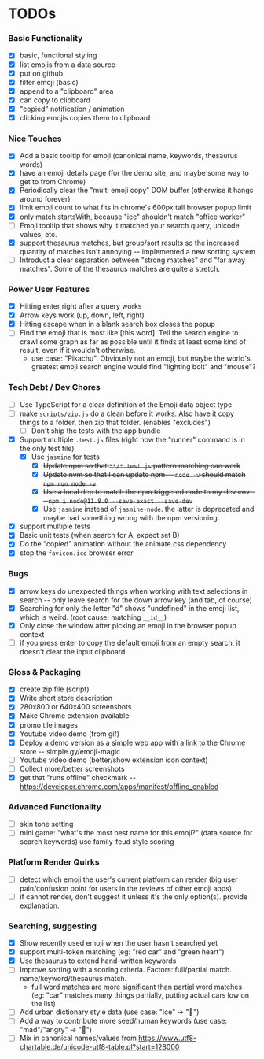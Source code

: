 # TODOs

### Basic Functionality

- [x] basic, functional styling
- [x] list emojis from a data source
- [x] put on github
- [x] filter emoji (basic)
- [x] append to a "clipboard" area
- [x] can copy to clipboard
- [x] "copied" notification / animation
- [x] clicking emojis copies them to clipboard

### Nice Touches

- [x] Add a basic tooltip for emoji (canonical name, keywords, thesaurus words)
- [x] have an emoji details page (for the demo site, and maybe some way to get to from Chrome)
- [x] Periodically clear the "multi emoji copy" DOM buffer (otherwise it hangs around forever)
- [x] limit emoji count to what fits in chrome's 600px tall browser popup limit
- [x] only match startsWith, because "ice" shouldn't match "office worker"
- [ ] Emoji tooltip that shows why it matched your search query, unicode values, etc.
- [x] support thesaurus matches, but group/sort results so the increased quantity of matches isn't annoying -- implemented a new sorting system
- [ ] Introduct a clear separation between "strong matches" and "far away matches". Some of the thesaurus matches are quite a stretch.

### Power User Features

- [x] Hitting enter right after a query works
- [x] Arrow keys work (up, down, left, right)
- [x] Hitting escape when in a blank search box closes the popup
- [ ] Find the emoji that is most like [this word]. Tell the search engine to crawl some graph as far as possible until it finds at least some kind of result, even if it wouldn't otherwise.
  - use case: "Pikachu". Obviously not an emoji, but maybe the world's greatest emoji search engine would find "lighting bolt" and "mouse"?

### Tech Debt / Dev Chores

- [ ] Use TypeScript for a clear definition of the Emoji data object type
- [ ] make `scripts/zip.js` do a clean before it works. Also have it copy things to a folder, then zip that folder. (enables "excludes")
  - [ ] Don't ship the tests with the app bundle
- [x] Support multiple `.test.js` files (right now the "runner" command is in the only test file)
  - [x] Use `jasmine` for tests
    - [x] ~~Update npm so that `**/*.test.js` pattern matching can work~~
    - [x] ~~Update nvm so that I can update npm -- `node -v` should match `npm run node -v`~~
    - [x] ~~Use a local dep to match the npm triggered node to my dev env -- `npm i node@11.8.0 --save-exact --save-dev`~~
    - [x] Use `jasmine` instead of `jasmine-node`. the latter is deprecated and maybe had something wrong with the npm versioning.
- [x] support multiple tests
- [x] Basic unit tests (when search for A, expect set B)
- [x] Do the "copied" animation without the animate.css dependency
- [x] stop the `favicon.ico` browser error

### Bugs

- [x] arrow keys do unexpected things when working with text selections in search -- only leave search for the down arrow key (and tab, of course)
- [x] Searching for only the letter "d" shows "undefined" in the emoji list, which is weird. (root cause: matching `__id__`)
- [x] Only close the window after picking an emoji in the browser popup context
- [ ] if you press enter to copy the default emoji from an empty search, it doesn't clear the input clipboard

### Gloss & Packaging

- [x] create zip file (script)
- [x] Write short store description
- [x] 280x800 or 640x400 screenshots
- [x] Make Chrome extension available
- [x] promo tile images
- [x] Youtube video demo (from gif)
- [x] Deploy a demo version as a simple web app with a link to the Chrome store -- simple.gy/emoji-magic
- [ ] Youtube video demo (better/show extension icon context)
- [ ] Collect more/better screenshots
- [x] get that "runs offline" checkmark -- https://developer.chrome.com/apps/manifest/offline_enabled

### Advanced Functionality

- [ ] skin tone setting
- [ ] mini game: "what's the most best name for this emoji?" (data source for search keywords) use family-feud style scoring

### Platform Render Quirks

- [ ] detect which emoji the user's current platform can render (big user pain/confusion point for users in the reviews of other emoji apps)
- [ ] if cannot render, don't suggest it unless it's the only option(s). provide explanation.

### Searching, suggesting

- [x] Show recently used emoji when the user hasn't searched yet
- [x] support multi-token matching (eg: "red car" and "green heart")
- [x] Use thesaurus to extend hand-written keywords
- [ ] Improve sorting with a scoring criteria. Factors: full/partial match. name/keyword/thesaurus match.
  - full word matches are more significant than partial word matches (eg: "car" matches many things partially, putting actual cars low on the list)
- [ ] Add urban dictionary style data (use case: "ice" -> "💎")
- [ ] Add a way to contribute more seed/human keywords (use case: "mad"/"angry" -> "🤬")
- [ ] Mix in canonical names/values from https://www.utf8-chartable.de/unicode-utf8-table.pl?start=128000
